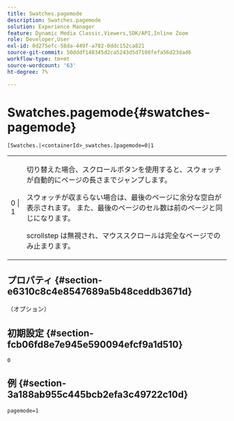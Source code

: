 ```yaml
---
title: Swatches.pagemode
description: Swatches.pagemode
solution: Experience Manager
feature: Dynamic Media Classic,Viewers,SDK/API,Inline Zoom
role: Developer,User
exl-id: 0d275efc-58da-449f-a782-0ddc152ca821
source-git-commit: 50dddf148345d2ca5243d5d7108fefa56d23dad6
workflow-type: tm+mt
source-wordcount: '63'
ht-degree: 7%

---
```


# Swatches.pagemode{#swatches-pagemode}

`[Swatches.|<containerId>_swatches.]pagemode=0|1`

<table id="table_52306D2150BC4EE2BD4CE4C718E96CC0"> 
 <tbody> 
  <tr> 
   <td colname="col1"> <p> <span class="codeph"> 0 | 1 </span> </p> </td> 
   <td colname="col2"> <p> 切り替えた場合、スクロールボタンを使用すると、スウォッチが自動的にページの長さまでジャンプします。 </p> <p>スウォッチが収まらない場合は、最後のページに余分な空白が表示されます。 また、最後のページのセル数は前のページと同じになります。 </p> <p>scrollstep は無視され、マウススクロールは完全なページでのみ止まります。 </p> </td> 
  </tr> 
 </tbody> 
</table>

## プロパティ {#section-e6310c8c4e8547689a5b48ceddb3671d}

（オプション）

## 初期設定 {#section-fcb06fd8e7e945e590094efcf9a1d510}

`0`

## 例 {#section-3a188ab955c445bcb2efa3c49722c10d}

`pagemode=1`
